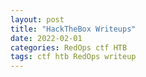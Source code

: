```yaml
---
layout: post
title: "HackTheBox Writeups"
date: 2022-02-01
categories: RedOps ctf HTB
tags: ctf htb RedOps writeup
---
```


